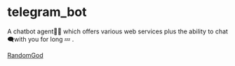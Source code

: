 # telegram_bot
A chatbot agent👨‍💻  which offers various web services  plus the ability to chat 🗨with you for long 💤 . 

<a href="https://telegram.me/bulo98_bot">RandomGod</a>
